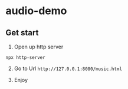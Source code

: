 # audio-demo

## Get start

1. Open up http server
```
npx http-server
```

2. Go to Url `http://127.0.0.1:8080/music.html`

3. Enjoy
